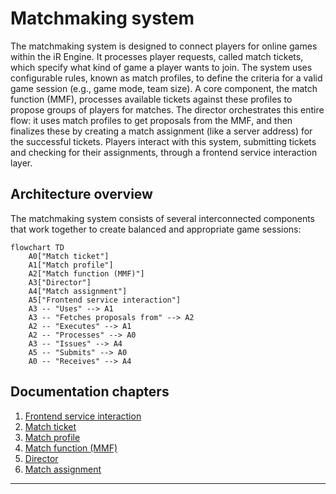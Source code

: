 # Matchmaking system

The matchmaking system is designed to connect players for online games within the iR Engine. It processes player requests, called match tickets, which specify what kind of game a player wants to join. The system uses configurable rules, known as match profiles, to define the criteria for a valid game session (e.g., game mode, team size). A core component, the match function (MMF), processes available tickets against these profiles to propose groups of players for matches. The director orchestrates this entire flow: it uses match profiles to get proposals from the MMF, and then finalizes these by creating a match assignment (like a server address) for the successful tickets. Players interact with this system, submitting tickets and checking for their assignments, through a frontend service interaction layer.

## Architecture overview

The matchmaking system consists of several interconnected components that work together to create balanced and appropriate game sessions:

```mermaid
flowchart TD
    A0["Match ticket"]
    A1["Match profile"]
    A2["Match function (MMF)"]
    A3["Director"]
    A4["Match assignment"]
    A5["Frontend service interaction"]
    A3 -- "Uses" --> A1
    A3 -- "Fetches proposals from" --> A2
    A2 -- "Executes" --> A1
    A2 -- "Processes" --> A0
    A3 -- "Issues" --> A4
    A5 -- "Submits" --> A0
    A0 -- "Receives" --> A4
```

## Documentation chapters

1. [Frontend service interaction](01_frontend_service_interaction_.md)
2. [Match ticket](02_match_ticket_.md)
3. [Match profile](03_match_profile_.md)
4. [Match function (MMF)](04_match_function__mmf__.md)
5. [Director](05_director_.md)
6. [Match assignment](06_match_assignment_.md)

---


